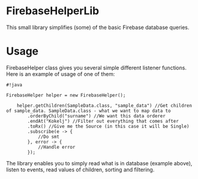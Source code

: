 # FirebaseHelperLib #

This small library simplifies (some) of the basic Firebase database queries.

# Usage

FirebaseHelper class gives you several simple different listener functions. Here is an example of usage of one of them:


```
#!java

FirebaseHelper helper = new FirebaseHelper();

    helper.getChildren(SampleData.class, "sample_data") //Get children of sample_data. SampleData.class - what we want to map data to
        .orderByChild("surname") //We want this data orderer
        .endAt("Kokelj") //Filter out everything that comes after 
        .toRx() //Give me the Source (in this case it will be Single)
        .subscribe(e -> {
            //Do smt
        }, error -> {
            //Handle error
        });   
```


The library enables you to simply read what is in database (example above), listen to events, read values of children, sorting and filtering.